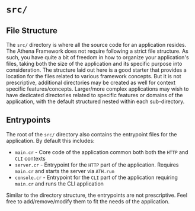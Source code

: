 # `src/`

## File Structure

The `src/` directory is where all the source code for an application resides. The Athena Framework does not require following a strict file structure. As such, you have quite a bit of freedom in how to organize your application's files, taking both the size of the application and its specific purpose into consideration. The structure laid out here is a good starter that provides a location for the files related to various framework concepts. But it is not prescriptive, additional directories may be created as well for context specific features/concepts. Larger/more complex applications may wish to have dedicated directories related to specific features or domains of the application, with the default structured nested within each sub-directory.

## Entrypoints

The root of the `src/` directory also contains the entrypoint files for the application. By default this includes:

* `main.cr` - Core code of the application common both both the `HTTP` and `CLI` contexts
* `server.cr` - Entrypoint for the `HTTP` part of the application. Requires `main.cr` and starts the server via `ATH.run` 
* `console.cr` -  Entrypoint for the `CLI` part of the application requiring `main.cr` and runs the CLI application

Similar to the directory structure, the entrypoints are not prescriptive. Feel free to add/remove/modify them to fit the needs of the application.
